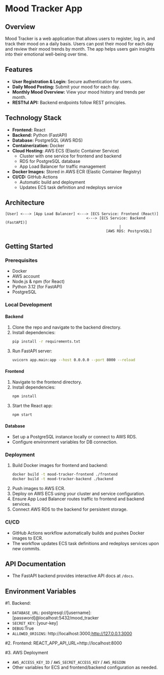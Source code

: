 # Mood Tracker App

## Overview

Mood Tracker is a web application that allows users to register, log in, and track their mood on a daily basis. Users can post their mood for each day and review their mood trends by month. The app helps users gain insights into their emotional well-being over time.

## Features

- **User Registration & Login:** Secure authentication for users.
- **Daily Mood Posting:** Submit your mood for each day.
- **Monthly Mood Overview:** View your mood history and trends per month.
- **RESTful API:** Backend endpoints follow REST principles.

## Technology Stack

- **Frontend:** React
- **Backend:** Python (FastAPI)
- **Database:** PostgreSQL (AWS RDS)
- **Containerization:** Docker
- **Cloud Hosting:** AWS ECS (Elastic Container Service)
    - Cluster with one service for frontend and backend
    - RDS for PostgreSQL database
    - App Load Balancer for traffic management
- **Docker Images:** Stored in AWS ECR (Elastic Container Registry)
- **CI/CD:** GitHub Actions
    - Automatic build and deployment
    - Updates ECS task definition and redeploys service

## Architecture

```
[User] <---> [App Load Balancer] <---> [ECS Service: Frontend (React)]
                                     <---> [ECS Service: Backend (FastAPI)]
                                                    |
                                              [AWS RDS: PostgreSQL]
```

## Getting Started

### Prerequisites

- Docker
- AWS account
- Node.js & npm (for React)
- Python 3.12 (for FastAPI)
- PostgreSQL

### Local Development

#### Backend

1. Clone the repo and navigate to the backend directory.
2. Install dependencies:
   ```bash
   pip install -r requirements.txt
   ```
3. Run FastAPI server:
   ```bash
   uvicorn app.main:app --host 0.0.0.0 --port 8000 --reload
   ```

#### Frontend

1. Navigate to the frontend directory.
2. Install dependencies:
   ```bash
   npm install
   ```
3. Start the React app:
   ```bash
   npm start
   ```

#### Database

- Set up a PostgreSQL instance locally or connect to AWS RDS.
- Configure environment variables for DB connection.

### Deployment

1. Build Docker images for frontend and backend:
   ```bash
   docker build -t mood-tracker-frontend ./frontend
   docker build -t mood-tracker-backend ./backend
   ```
2. Push images to AWS ECR.
3. Deploy on AWS ECS using your cluster and service configuration.
4. Ensure App Load Balancer routes traffic to frontend and backend services.
5. Connect AWS RDS to the backend for persistent storage.

### CI/CD

- GitHub Actions workflow automatically builds and pushes Docker images to ECR.
- The workflow updates ECS task definitions and redeploys services upon new commits.

## API Documentation

- The FastAPI backend provides interactive API docs at `/docs`.

## Environment Variables
#1. Backend:
- `DATABASE_URL`: postgresql://[username]:[password]@localhost:5432/mood_tracker
- `SECRET_KEY`: [your-key]
- `DEBUG`:True
- `ALLOWED_ORIGINS`: http://localhost:3000,http://127.0.0.1:3000

#2. Frontend:
REACT_APP_API_URL=http://localhost:8000

#3. AWS Deployment
- `AWS_ACCESS_KEY_ID` / `AWS_SECRET_ACCESS_KEY` / `AWS_REGION`
- Other variables for ECS and frontend/backend configuration as needed.
